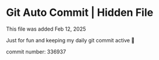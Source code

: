 # Git Auto Commit | Hidden File

This file was added Feb 12, 2025

Just for fun and keeping my daily git commit active 🤪

commit number: 336937
